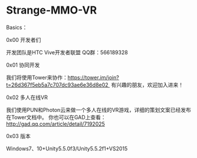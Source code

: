 # Strange-MMO-VR
Basics：

0x00 开发者们

开发团队是HTC Vive开发者联盟 QQ群：566189328

0x01 协同开发

我们将使用Tower来协作：https://tower.im/join?t=26d367f5eb5a7c707dc93ae6e36d8e02 
有兴趣的朋友，欢迎加入进来！

0x02 多人在线VR 

我们使用PUN和Photon云来做一个多人在线的VR游戏，详细的策划文案已经发布在Tower文档中。
你也可以在GAD上查看：http://gad.qq.com/article/detail/7192025

0x03 版本

Windows7、10+Unity5.5.0f3/Unity5.5.2f1+VS2015